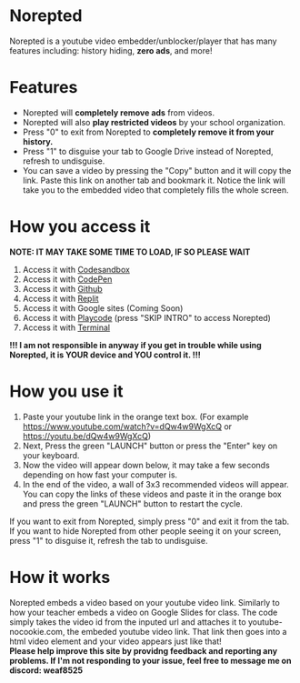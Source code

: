 # Norepted
Norepted is a youtube video embedder/unblocker/player that has many features including: history hiding, **zero ads**, and more! 
# Features
- Norepted will **completely remove ads** from videos.
- Norepted will also **play restricted videos** by your school organization.
- Press "0" to exit from Norepted to **completely remove it from your history.**
- Press "1" to disguise your tab to Google Drive instead of Norepted, refresh to undisguise.
- You can save a video by pressing the "Copy" button and it will copy the link. Paste this link on another tab and bookmark it. Notice the link will take you to the embedded video that completely fills the whole screen.
# How you access it
**NOTE: IT MAY TAKE SOME TIME TO LOAD, IF SO PLEASE WAIT**
1. Access it with [Codesandbox](https://gzhhqm.csb.app)
2. Access it with [CodePen](https://codepen.io/weaF_z/full/RwJVywE)
3. Access it with [Github](http://wea-f.github.io/Norepted)
4. Access it with [Replit](https://youtube-unblocker-norepted.wea-f.repl.co)
5. Access it with Google sites (Coming Soon)
7. Access it with [Playcode](https://norepted.playcode.io) (press "SKIP INTRO" to access Norepted)
8. Access it with [Terminal](https://github.com/wea-f/Norepted/wiki/Run-Norepted-Locally-with-Terminal) <br>

**!!! I am not responsible in anyway if you get in trouble while using Norepted, it is YOUR device and YOU control it. !!!**
# How you use it
1. Paste your youtube link in the orange text box. (For example https://www.youtube.com/watch?v=dQw4w9WgXcQ or https://youtu.be/dQw4w9WgXcQ)<br>
2. Next, Press the green "LAUNCH" button or press the "Enter" key on your keyboard. <br>
3. Now the video will appear down below, it may take a few seconds depending on how fast your computer is. <br>
4. In the end of the video, a wall of 3x3 recommended videos will appear. You can copy the links of these videos and paste it in the orange box and press the green "LAUNCH" button to restart the cycle.
   
If you want to exit from Norepted, simply press "0" and exit it from the tab.
If you want to hide Norepted from other people seeing it on your screen, press "1" to disguise it, refresh the tab to undisguise.
# How it works
  Norepted embeds a video based on your youtube video link. Similarly to how your teacher embeds a video on Google Slides for class.
The code simply takes the video id from the inputed url and attaches it to youtube-nocookie.com, the embeded youtube video link. That link then goes into a html video element and your video appears just like that! <br>
**Please help improve this site by providng feedback and reporting any problems. If I'm not responding to your issue, feel free to message me on discord: weaf8525** <br>
  
